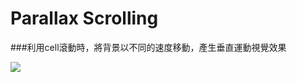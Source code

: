 
# Parallax Scrolling


###利用cell滾動時，將背景以不同的速度移動，產生垂直運動視覺效果

![](https://github.com/gannasong/ParallaxDemo18/blob/master/ParallaxDemo18.xcodeproj/image000.gif)
